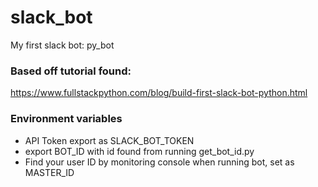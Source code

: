 # slack_bot
My first slack bot:  py_bot

### Based off tutorial found:
https://www.fullstackpython.com/blog/build-first-slack-bot-python.html

### Environment variables
- API Token export as SLACK_BOT_TOKEN
- export BOT_ID with id found from running get_bot_id.py
- Find your user ID by monitoring console when running bot, set as MASTER_ID
